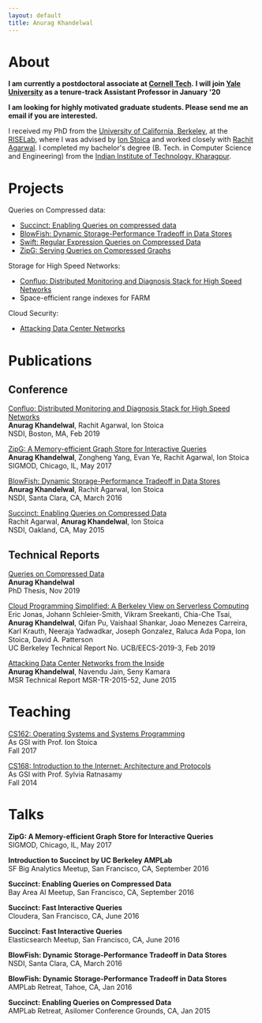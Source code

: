 ```yaml
---
layout: default
title: Anurag Khandelwal
---
```

# About

**I am currently a postdoctoral associate at [Cornell Tech](https://tech.cornell.edu/).**
**I will join [Yale University](https://cpsc.yale.edu/) as a tenure-track Assistant Professor in January '20**

**I am looking for highly motivated graduate students. Please send me an email if you are interested.**

I received my PhD from the [University of California, Berkeley](https://eecs.berkeley.edu), 
at the [RISELab](https://rise.cs.berkeley.edu), where I was advised by 
[Ion Stoica](https://people.eecs.berkeley.edu/~istoica/) and worked closely with
[Rachit Agarwal](http://www.cs.cornell.edu/~ragarwal/index.html). I completed my
bachelor's degree (B. Tech. in Computer Science and 
Engineering) from the [Indian Institute of Technology, Kharagpur](http://www.iitkgp.ac.in).

# Projects

Queries on Compressed data: 

* [Succinct: Enabling Queries on compressed data](http://cs.berkeley.edu/~anuragk/papers/succinct.pdf)
* [BlowFish: Dynamic Storage-Performance Tradeoff in Data Stores](http://cs.berkeley.edu/~anuragk/papers/blowfish.pdf)
* [Swift: Regular Expression Queries on Compressed Data](http://cs.berkeley.edu/~anuragk/papers/swift.pdf)
* [ZipG: Serving Queries on Compressed Graphs](http://cs.berkeley.edu/~anuragk/papers/zipg.pdf)

Storage for High Speed Networks:

* [Confluo: Distributed Monitoring and Diagnosis Stack for High Speed Networks](http://cs.berkeley.edu/~anuragk/papers/confluo.pdf)
* Space-efficient range indexes for FARM

Cloud Security:

* [Attacking Data Center Networks](http://cs.berkeley.edu/~anuragk/papers/dcn.pdf)

# Publications

## Conference

[Confluo: Distributed Monitoring and Diagnosis Stack for High Speed Networks](http://cs.berkeley.edu/~anuragk/papers/confluo.pdf)<br>
**Anurag Khandelwal**, Rachit Agarwal, Ion Stoica<br>
NSDI, Boston, MA, Feb 2019

[ZipG: A Memory-efficient Graph Store for Interactive Queries](http://cs.berkeley.edu/~anuragk/papers/zipg.pdf)<br>
**Anurag Khandelwal**, Zongheng Yang, Evan Ye, Rachit Agarwal, Ion Stoica<br>
SIGMOD, Chicago, IL, May 2017

[BlowFish: Dynamic Storage-Performance Tradeoff in Data Stores](http://cs.berkeley.edu/~anuragk/papers/blowfish.pdf)<br>
**Anurag Khandelwal**, Rachit Agarwal, Ion Stoica<br>
NSDI, Santa Clara, CA, March 2016

[Succinct: Enabling Queries on Compressed Data](http://cs.berkeley.edu/~anuragk/papers/succinct.pdf)<br>
Rachit Agarwal, **Anurag Khandelwal**, Ion Stoica<br>
NSDI, Oakland, CA, May 2015

## Technical Reports

[Queries on Compressed Data](https://www2.eecs.berkeley.edu/Pubs/TechRpts/2019/EECS-2019-141.html)<br>
**Anurag Khandelwal**<br>
PhD Thesis, Nov 2019

[Cloud Programming Simplified: A Berkeley View on Serverless Computing](http://www2.eecs.berkeley.edu/Pubs/TechRpts/2019/EECS-2019-3.pdf)<br>
Eric Jonas, Johann Schleier-Smith, Vikram Sreekanti, Chia-Che Tsai, **Anurag Khandelwal**, Qifan Pu, Vaishaal Shankar, Joao Menezes Carreira, Karl Krauth, Neeraja Yadwadkar, Joseph Gonzalez, Raluca Ada Popa, Ion Stoica, David A. Patterson<br>
UC Berkeley Technical Report No. UCB/EECS-2019-3, Feb 2019

[Attacking Data Center Networks from the Inside](http://cs.berkeley.edu/~anuragk/papers/dcn.pdf)<br>
**Anurag Khandelwal**, Navendu Jain, Seny Kamara<br>
MSR Technical Report MSR-TR-2015-52, June 2015

# Teaching

[CS162: Operating Systems and Systems Programming](http://inst.eecs.berkeley.edu/~cs162/fa17/)<br>
As GSI with Prof. Ion Stoica<br>
Fall 2017

[CS168: Introduction to the Internet: Architecture and Protocols](https://inst.eecs.berkeley.edu/~cs168/fa14/)<br>
As GSI with Prof. Sylvia Ratnasamy<br>
Fall 2014

# Talks

**ZipG: A Memory-efficient Graph Store for Interactive Queries**<br>
SIGMOD, Chicago, IL, May 2017

**Introduction to Succinct by UC Berkeley AMPLab**<br>
SF Big Analytics Meetup, San Francisco, CA, September 2016

**Succinct: Enabling Queries on Compressed Data**<br>
Bay Area AI Meetup, San Francisco, CA, September 2016

**Succinct: Fast Interactive Queries**<br>
Cloudera, San Francisco, CA, June 2016

**Succinct: Fast Interactive Queries**<br>
Elasticsearch Meetup, San Francisco, CA, June 2016

**BlowFish: Dynamic Storage-Performance Tradeoff in Data Stores**<br>
NSDI, Santa Clara, CA, March 2016

**BlowFish: Dynamic Storage-Performance Tradeoff in Data Stores**<br>
AMPLab Retreat, Tahoe, CA, Jan 2016

**Succinct: Enabling Queries on Compressed Data**<br>
AMPLab Retreat, Asilomer Conference Grounds, CA, Jan 2015
